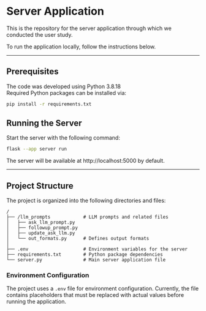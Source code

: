 # Server Application

This is the repository for the server application through which we conducted the user study.

To run the application locally, follow the instructions below.

---

## Prerequisites
The code was developed using Python 3.8.18
<br>
Required Python packages can be installed via:
```bash
pip install -r requirements.txt
```

## Running the Server
Start the server with the following command:
```bash
flask --app server run
```

The server will be available at http://localhost:5000 by default.

---
## Project Structure

The project is organized into the following directories and files:
```
/
├── /llm_prompts            # LLM prompts and related files
│   ├── ask_llm_prompt.py
│   ├── followup_prompt.py
│   ├── update_ask_llm.py
│   └── out_formats.py      # Defines output formats   
│
├── .env                    # Environment variables for the server
├── requirements.txt        # Python package dependencies
└── server.py               # Main server application file
```

### Environment Configuration
The project uses a `.env` file for environment configuration. Currently, the file contains placeholders that must be replaced with actual values before running the application.
